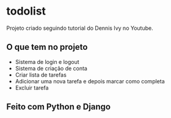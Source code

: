 # todolist
Projeto criado seguindo tutorial do Dennis Ivy no Youtube.

## O que tem no projeto 

- Sistema de login e logout
- Sistema de criação de conta
- Criar lista de tarefas
- Adicionar uma nova tarefa e depois marcar como completa 
- Excluir tarefa

## Feito com Python e Django
